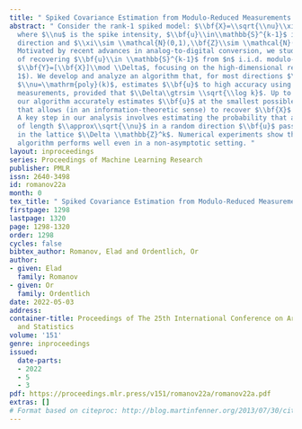 ```yaml
---
title: " Spiked Covariance Estimation from Modulo-Reduced Measurements "
abstract: " Consider the rank-1 spiked model: $\\bf{X}=\\sqrt{\\nu}\\xi \\bf{u}+ \\bf{Z}$,
  where $\\nu$ is the spike intensity, $\\bf{u}\\in\\mathbb{S}^{k-1}$ is an unknown
  direction and $\\xi\\sim \\mathcal{N}(0,1),\\bf{Z}\\sim \\mathcal{N}(\\bf{0},\\bf{I})$.
  Motivated by recent advances in analog-to-digital conversion, we study the problem
  of recovering $\\bf{u}\\in \\mathbb{S}^{k-1}$ from $n$ i.i.d. modulo-reduced measurements
  $\\bf{Y}=[\\bf{X}]\\mod \\Delta$, focusing on the high-dimensional regime ($k\\gg
  1$). We develop and analyze an algorithm that, for most directions $\\bf{u}$ and
  $\\nu=\\mathrm{poly}(k)$, estimates $\\bf{u}$ to high accuracy using $n=\\mathrm{poly}(k)$
  measurements, provided that $\\Delta\\gtrsim \\sqrt{\\log k}$. Up to constants,
  our algorithm accurately estimates $\\bf{u}$ at the smallest possible $\\Delta$
  that allows (in an information-theoretic sense) to recover $\\bf{X}$ from $\\bf{Y}$.
  A key step in our analysis involves estimating the probability that a line segment
  of length $\\approx\\sqrt{\\nu}$ in a random direction $\\bf{u}$ passes near a point
  in the lattice $\\Delta \\mathbb{Z}^k$. Numerical experiments show that the developed
  algorithm performs well even in a non-asymptotic setting. "
layout: inproceedings
series: Proceedings of Machine Learning Research
publisher: PMLR
issn: 2640-3498
id: romanov22a
month: 0
tex_title: " Spiked Covariance Estimation from Modulo-Reduced Measurements "
firstpage: 1298
lastpage: 1320
page: 1298-1320
order: 1298
cycles: false
bibtex_author: Romanov, Elad and Ordentlich, Or
author:
- given: Elad
  family: Romanov
- given: Or
  family: Ordentlich
date: 2022-05-03
address:
container-title: Proceedings of The 25th International Conference on Artificial Intelligence
  and Statistics
volume: '151'
genre: inproceedings
issued:
  date-parts:
  - 2022
  - 5
  - 3
pdf: https://proceedings.mlr.press/v151/romanov22a/romanov22a.pdf
extras: []
# Format based on citeproc: http://blog.martinfenner.org/2013/07/30/citeproc-yaml-for-bibliographies/
---
```

